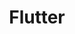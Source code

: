 ---
links:
- title: Flutter Website
  url: https://flutter.dev/
resources:
- name: thumb
  params:
    alt: Flutter logo in white on a dark blue background.
  src: flutter-thumb.svg
simpleIcon: flutter
title: Flutter
---
